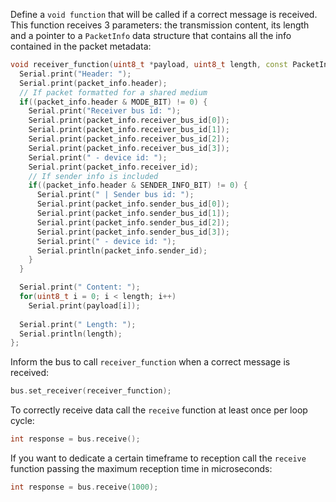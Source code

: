 Define a `void function` that will be called if a correct message is received. This function receives 3 parameters: the transmission content, its length and a pointer to a `PacketInfo` data structure that contains all the info contained in the packet metadata:
```cpp
void receiver_function(uint8_t *payload, uint8_t length, const PacketInfo &packet_info) {
  Serial.print("Header: ");
  Serial.print(packet_info.header);
  // If packet formatted for a shared medium
  if((packet_info.header & MODE_BIT) != 0) {
    Serial.print("Receiver bus id: ");
    Serial.print(packet_info.receiver_bus_id[0]);
    Serial.print(packet_info.receiver_bus_id[1]);
    Serial.print(packet_info.receiver_bus_id[2]);
    Serial.print(packet_info.receiver_bus_id[3]);
    Serial.print(" - device id: ");
    Serial.print(packet_info.receiver_id);
    // If sender info is included
    if((packet_info.header & SENDER_INFO_BIT) != 0) {
      Serial.print(" | Sender bus id: ");
      Serial.print(packet_info.sender_bus_id[0]);
      Serial.print(packet_info.sender_bus_id[1]);
      Serial.print(packet_info.sender_bus_id[2]);
      Serial.print(packet_info.sender_bus_id[3]);
      Serial.print(" - device id: ");
      Serial.println(packet_info.sender_id);
    }  
  }

  Serial.print(" Content: ");
  for(uint8_t i = 0; i < length; i++) 
    Serial.print(payload[i]);
  
  Serial.print(" Length: ");
  Serial.println(length);
};
```
Inform the bus to call `receiver_function` when a correct message is received:
```cpp
bus.set_receiver(receiver_function);
```
To correctly receive data call the `receive` function at least once per loop cycle:
```cpp
int response = bus.receive();
```
If you want to dedicate a certain timeframe to reception call the `receive` function passing the maximum reception time in microseconds:
```cpp
int response = bus.receive(1000);
```